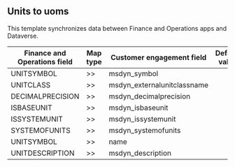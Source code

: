 ## Units to uoms

This template synchronizes data between Finance and Operations apps and Dataverse.

Finance and Operations field | Map type | Customer engagement field | Default value
---|---|---|---
UNITSYMBOL | >> | msdyn_symbol | 
UNITCLASS | >> | msdyn_externalunitclassname | 
DECIMALPRECISION | >> | msdyn_decimalprecision | 
ISBASEUNIT | >> | msdyn_isbaseunit | 
ISSYSTEMUNIT | >> | msdyn_issystemunit | 
SYSTEMOFUNITS | >> | msdyn_systemofunits | 
UNITSYMBOL | >> | name | 
UNITDESCRIPTION | >> | msdyn_description | 
